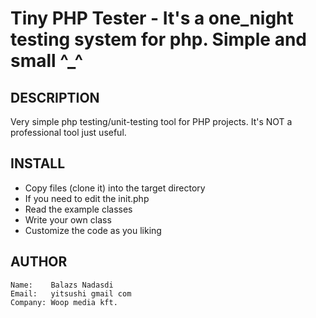 Tiny PHP Tester - It's a one_night testing system for php. Simple and small ^_^
====================================

## DESCRIPTION
Very simple php testing/unit-testing tool for PHP projects.
It's NOT a professional tool just useful.

## INSTALL
 * Copy files (clone it) into the target directory
 * If you need to edit the init.php
 * Read the example classes
 * Write your own class
 * Customize the code as you liking

## AUTHOR
    Name:    Balazs Nadasdi
    Email:   yitsushi gmail com
    Company: Woop media kft.
